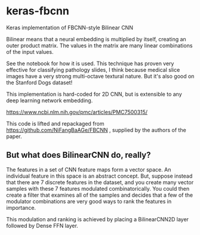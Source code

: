 # keras-fbcnn
Keras implementation of FBCNN-style Bilinear CNN

Bilinear means that a neural embedding is multiplied by itself, creating an outer product matrix.
The values in the matrix are many linear combinations of the input values.


See the notebook for how it is used. This technique has proven very effective for classifying pathology slides, I think because medical slice images have a very strong multi-octave textural nature. But it's also good on the Stanford Dogs dataset!

This implementation is hard-coded for 2D CNN, but is extensible to any deep learning network embedding.

https://www.ncbi.nlm.nih.gov/pmc/articles/PMC7500315/

This code is lifted and repackaged from https://github.com/NiFangBaAGe/FBCNN , supplied by the authors of the paper.

## But what does BilinearCNN do, really?

The features in a set of CNN feature maps form a vector space. An individual feature in this space is an abstract concept. But, suppose instead that there are 7 discrete features in the dataset, and you create many vector samples with these 7 features modulated combinatorically. You could then create a filter that examines all of the samples and decides that a few of the modulator combinations are very good ways to rank the features in importance.

This modulation and ranking is achieved by placing a BilinearCNN2D layer followed by Dense FFN layer.
